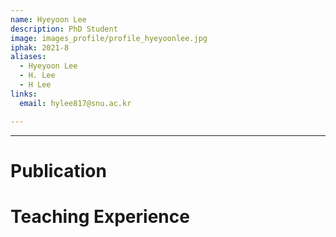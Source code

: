 ```yaml
---
name: Hyeyoon Lee
description: PhD Student
image: images_profile/profile_hyeyoonlee.jpg
iphak: 2021-8
aliases:
  - Hyeyoon Lee
  - H. Lee
  - H Lee
links:
  email: hylee817@snu.ac.kr

---
```




---

# Publication




# Teaching Experience
